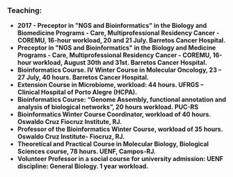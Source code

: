 ### Teaching:

 - **2017 - Preceptor in "NGS and Bioinformatics" in the Biology and Biomedicine Programs - Care, Multiprofessional Residency Cancer - COREMU, 16-hour workload, 20      and 21 July. Barretos Cancer Hospital.**
 - **Preceptor in "NGS and Bioinformatics" in the Biology and Medicine Programs - Care, Multiprofessional Residency Cancer - COREMU, 16-hour workload, August 30th        and 31st. Barretos Cancer Hospital.**
 - **Bioinformatics Course. IV Winter Course in Molecular Oncology, 23 – 27 July, 40 hours. Barretos Cancer Hospital.**
 - **Extension Course in Microbiome, workload: 44 hours. UFRGS –  Clinical Hospital of Porto Alegre (HCPA).**
 - **Bioinformatics Course: “Genome Assembly, functional annotation and analysis of biological networks”, 20 hours workload. PUC-RS**
 - **Bioinformatics Winter Course Coordinator, workload of 40 hours. Oswaldo Cruz Fiocruz Institute, RJ.**
 - **Professor of the Bioinformatics Winter Course, workload of 35 hours. Oswaldo Cruz Institute- Fiocruz, RJ.**
 - **Theoretical and Practical Course in Molecular Biology, Biological Sciences course, 78 hours. UENF, Campos-RJ.**
 - **Volunteer Professor in a social course for university admission: UENF discipline: General Biology. 1 year workload.**
